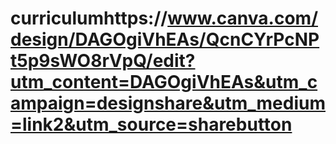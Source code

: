 # curriculumhttps://www.canva.com/design/DAGOgiVhEAs/QcnCYrPcNPt5p9sWO8rVpQ/edit?utm_content=DAGOgiVhEAs&utm_campaign=designshare&utm_medium=link2&utm_source=sharebutton
